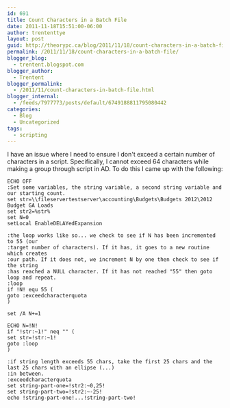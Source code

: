 ```yaml
---
id: 691
title: Count Characters in a Batch File
date: 2011-11-18T15:51:00-06:00
author: trententtye
layout: post
guid: http://theorypc.ca/blog/2011/11/18/count-characters-in-a-batch-file/
permalink: /2011/11/18/count-characters-in-a-batch-file/
blogger_blog:
  - trentent.blogspot.com
blogger_author:
  - Trentent
blogger_permalink:
  - /2011/11/count-characters-in-batch-file.html
blogger_internal:
  - /feeds/7977773/posts/default/6749188811795080442
categories:
  - Blog
  - Uncategorized
tags:
  - scripting
---
```

I have an issue where I need to ensure I don't exceed a certain number of characters in a script. Specifically, I cannot exceed 64 characters while making a group through script in AD. To do this I came up with the following:

```shell
ECHO OFF
:Set some variables, the string variable, a second string variable and our starting count.
set str=\\fileservertestserver\accounting\Budgets\Budgets 2012\2012 Budget GA Loads
set str2=%str%
set N=0
setLocal EnableDELAYedExpansion

:the loop works like so... we check to see if N has been incremented to 55 (our 
:target number of characters). If it has, it goes to a new routine which creates
:our path. If it does not, we increment N by one then check to see if the string
:has reached a NULL character. If it has not reached "55" then goto loop and repeat.
:loop
if !N! equ 55 (
goto :exceedcharacterquota
)

set /A N+=1

ECHO N=!N!
if "!str:~1!" neq "" (
set str=!str:~1!
goto :loop
)

:if string length exceeds 55 chars, take the first 25 chars and the last 25 chars with an ellipse (...)
:in between.
:exceedcharacterquota
set string-part-one=!str2:~0,25!
set string-part-two=!str2:~-25!
echo !string-part-one!...!string-part-two!
```

&nbsp;

&nbsp;

<!-- AddThis Advanced Settings generic via filter on the_content -->

<!-- AddThis Share Buttons generic via filter on the_content -->